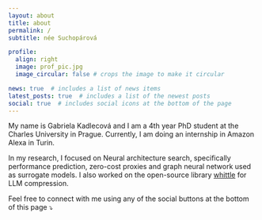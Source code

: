 ```yaml
---
layout: about
title: about
permalink: /
subtitle: née Suchopárová

profile:
  align: right
  image: prof_pic.jpg
  image_circular: false # crops the image to make it circular

news: true  # includes a list of news items
latest_posts: true  # includes a list of the newest posts
social: true  # includes social icons at the bottom of the page
---
```


My name is Gabriela Kadlecová and I am a 4th year PhD student at the Charles University in Prague. Currently, I am doing an internship in Amazon Alexa in Turin.

In my research, I focused on Neural architecture search,
specifically performance prediction, zero-cost proxies and graph neural network used as surrogate models. I also worked on the open-source library [whittle](https://github.com/whittle-org/whittle) for LLM compression.

Feel free to connect with me using any of the social buttons at the bottom of this page ⤵️